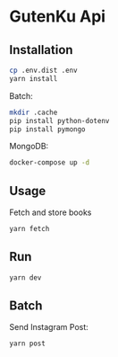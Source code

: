 # GutenKu Api

## Installation

```bash
cp .env.dist .env
yarn install
```

Batch:

```bash
mkdir .cache
pip install python-dotenv
pip install pymongo
```

MongoDB:

```bash
docker-compose up -d
```

## Usage

Fetch and store books

```bash
yarn fetch
```

## Run

```bash
yarn dev
```

## Batch

Send Instagram Post:

```bash
yarn post
```
